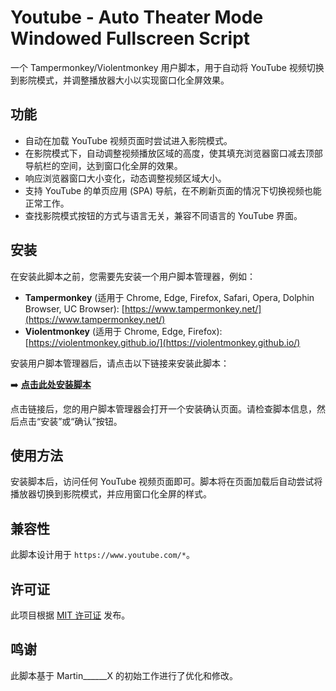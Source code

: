 # Youtube - Auto Theater Mode Windowed Fullscreen Script

一个 Tampermonkey/Violentmonkey 用户脚本，用于自动将 YouTube 视频切换到影院模式，并调整播放器大小以实现窗口化全屏效果。

## 功能

*   自动在加载 YouTube 视频页面时尝试进入影院模式。
*   在影院模式下，自动调整视频播放区域的高度，使其填充浏览器窗口减去顶部导航栏的空间，达到窗口化全屏的效果。
*   响应浏览器窗口大小变化，动态调整视频区域大小。
*   支持 YouTube 的单页应用 (SPA) 导航，在不刷新页面的情况下切换视频也能正常工作。
*   查找影院模式按钮的方式与语言无关，兼容不同语言的 YouTube 界面。

## 安装

在安装此脚本之前，您需要先安装一个用户脚本管理器，例如：

*   **Tampermonkey** (适用于 Chrome, Edge, Firefox, Safari, Opera, Dolphin Browser, UC Browser): [https://www.tampermonkey.net/](https://www.tampermonkey.net/)
*   **Violentmonkey** (适用于 Chrome, Edge, Firefox): [https://violentmonkey.github.io/](https://violentmonkey.github.io/)

安装用户脚本管理器后，请点击以下链接来安装此脚本：

➡️ **[点击此处安装脚本](https://raw.githubusercontent.com/GT-not-GD/youtube-windowed-fullscreen-script/main/Youtube-Auto-Theater-Mode-Windowed-Fullscreen-1.0.user.js)**

点击链接后，您的用户脚本管理器会打开一个安装确认页面。请检查脚本信息，然后点击“安装”或“确认”按钮。

## 使用方法

安装脚本后，访问任何 YouTube 视频页面即可。脚本将在页面加载后自动尝试将播放器切换到影院模式，并应用窗口化全屏的样式。

## 兼容性

此脚本设计用于 `https://www.youtube.com/*`。

## 许可证

此项目根据 [MIT 许可证](https://opensource.org/licenses/MIT) 发布。

## 鸣谢

此脚本基于 Martin______X 的初始工作进行了优化和修改。